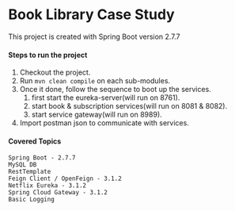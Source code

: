 # Book Library Case Study
This project is created with Spring Boot version 2.7.7

#### Steps to run the project

1. Checkout the project.
2. Run `mvn clean compile` on each sub-modules.
3. Once it done, follow the sequence to boot up the services.
   1. first start the eureka-server(will run on 8761).
   2. start book & subscription services(will run on 8081 & 8082).
   3. start service gateway(will run on 8989).
4. Import postman json to communicate with services.


#### Covered Topics
```
Spring Boot - 2.7.7
MySQL DB
RestTemplate
Feign Client / OpenFeign - 3.1.2
Netflix Eureka - 3.1.2
Spring Cloud Gateway - 3.1.2
Basic Logging
```

